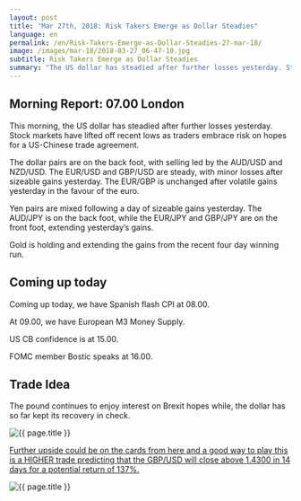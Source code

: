 ```yaml
---
layout: post
title: "Mar 27th, 2018: Risk Takers Emerge as Dollar Steadies"
language: en
permalink: /en/Risk-Takers-Emerge-as-Dollar-Steadies-27-mar-18/
image: /images/mar-18/2018-03-27_06-47-10.jpg
subtitle: Risk Takers Emerge as Dollar Steadies
summary: "The US dollar has steadied after further losses yesterday. Stock markets have lifted off recent lows as traders embrace risk on hopes for a US-Chinese trade agreement. The dollar pairs are on the back foot, with selling led by the AUD/USD and NZD/USD"
---
```

## Morning Report: 07.00 London

This morning, the US dollar has steadied after further losses yesterday. Stock markets have lifted off recent lows as traders embrace risk on hopes for a US-Chinese trade agreement. 

The dollar pairs are on the back foot, with selling led by the AUD/USD and NZD/USD. The EUR/USD and GBP/USD are steady, with minor losses after sizeable gains yesterday. The EUR/GBP is unchanged after volatile gains yesterday in the favour of the euro. 

Yen pairs are mixed following a day of sizeable gains yesterday. The AUD/JPY is on the back foot, while the EUR/JPY and GBP/JPY are on the front foot, extending yesterday’s gains. 

Gold is holding and extending the gains from the recent four day winning run. 

## Coming up today 

Coming up today, we have Spanish flash CPI at 08.00. 

At 09.00, we have European M3 Money Supply. 

US CB confidence is at 15.00. 

FOMC member Bostic speaks at 16.00.

## Trade Idea

The pound continues to enjoy interest on Brexit hopes while, the dollar has so far kept its recovery in check.


<img class="post-image" src="{{ site.url }}/images/mar-18/2018-03-27_06-47-10.jpg" alt="{{ page.title }}" title="{{ page.title }}">

<a href="%LINK%%?currency=GBP&market=forex&underlying=frxGBPUSD&formname=higherlower&duration_amount=14&duration_units=d&amount=10&amount_type=payout&expiry_type=duration&barrier=1.43000" target="_blank">Further upside could be on the cards from here and a good way to play this is a HIGHER trade predicting that the GBP/USD will close above 1.4300 in 14 days for a potential return of 137%.</a>

<img class="post-image" src="{{ site.url }}/images/mar-18/2018-03-27_06-49-01.jpg" alt="{{ page.title }}" title="{{ page.title }}">

